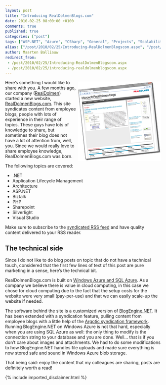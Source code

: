 ```yaml
---
layout: post
title: "Introducing RealDolmenBlogs.com"
date: 2010-02-25 08:00:00 +0100
comments: true
published: true
categories: ["post"]
tags: ["ASP.NET", "Azure", "CSharp", "General", "Projects", "Scalability", "Azure Database", "Webfarm"]
alias: ["/post/2010/02/25/Introducing-RealDolmenBlogscom.aspx", "/post/2010/02/25/introducing-realdolmenblogscom.aspx"]
author: Maarten Balliauw
redirect_from:
 - /post/2010/02/25/Introducing-RealDolmenBlogscom.aspx
 - /post/2010/02/25/introducing-realdolmenblogscom.aspx
---
```

<p><a href="http://www.realdolmenblogs.com/" target="_blank"><img style="border-bottom: 0px; border-left: 0px; margin: 5px 0px 5px 5px; display: inline; border-top: 0px; border-right: 0px" title="RealDolmenBlogs.com" border="0" alt="RealDolmenBlogs.com" align="right" src="/images/image_43.png" width="269" height="257" /></a> Here’s something I would like to share with you. A few months ago, our company (<a href="http://www.realdolmen.com" target="_blank">RealDolmen</a>) started a new website, <a href="http://www.realdolmenblogs.com" target="_blank">RealDolmenBlogs.com</a>. This site syndicates content from employee blogs, people with lots of experience in their range of topics. These guys have lots of knowledge to share, but sometimes their blog does not have a lot of attention from, well, you. Since we would really love to share employee knowledge, RealDolmenBlogs.com was born.</p>  <p>The following topics are covered:</p>  <ul>   <li>.NET</li>    <li>Application Lifecycle Management</li>    <li>Architecture</li>    <li>ASP.NET</li>    <li>Biztalk</li>    <li>PHP</li>    <li>Sharepoint</li>    <li>Silverlight</li>    <li>Visual Studio</li> </ul>  <p>Make sure to subscribe to the <a href="http://microsoft.realdolmenblogs.com/Syndication.axd" target="_blank">syndicated RSS feed</a> and have quality content delivered to your RSS reader.</p>  <h2>The technical side</h2>  <p>Since I do not like to do blog posts on topic that do not have a technical touch, considered that the first few lines of text of this post are pure marketing in a sense, here’s the technical bit.</p>  <p>RealDolmenBlogs.com is built on <a href="http://www.azure.com" target="_blank">Windows Azure and SQL Azure</a>. As a company we believe there is value in cloud computing, in this case we chose for cloud computing due to the fact that the setup costs for the website were very small (pay-per-use) and that we can easily scale-up the website if needed.</p>  <p>The software behind the site is a customized version of <a href="http://www.dotnetblogengine.net/" target="_blank">BlogEngine.NET</a>. It has been extended with a syndication feature, pulling content from employee blogs with a little help of the <a href="http://argotic.codeplex.com/" target="_blank">Argotic syndication framework</a>. Running BlogEngine.NET on Windows Azure is not that hard, especially when you are using SQL Azure as well: the only thing to modify is the connection string to your database and you are done. Well… that is if you don’t care about images and attachments. We had to do some modifications to how BlogEngine.NET handles file uploads and made sure everything is now stored safe and sound in Windows Azure blob storage.</p>  <p>That being said: enjoy the content that my colleagues are sharing, posts are definitely worth a read!</p>

{% include imported_disclaimer.html %}

